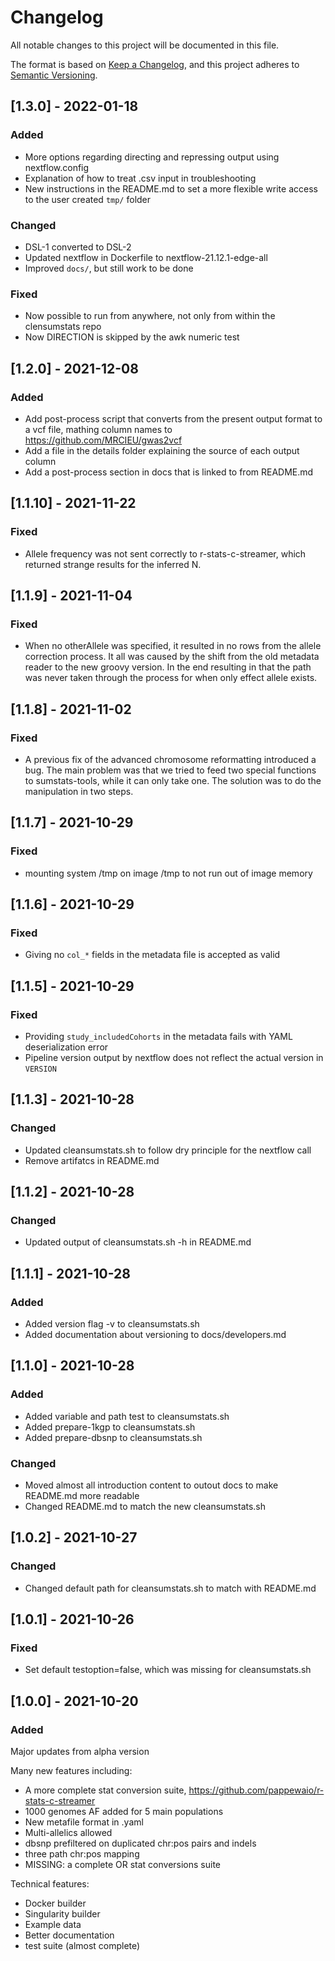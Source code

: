 # Changelog
All notable changes to this project will be documented in this file.

The format is based on [Keep a Changelog](https://keepachangelog.com/en/1.0.0/),
and this project adheres to [Semantic Versioning](https://semver.org/spec/v2.0.0.html).


## [1.3.0] - 2022-01-18
### Added
- More options regarding directing and repressing output using nextflow.config
- Explanation of how to treat .csv input in troubleshooting
- New instructions in the README.md to set a more flexible write access to the user created `tmp/` folder

### Changed
- DSL-1 converted to DSL-2
- Updated nextflow in Dockerfile to nextflow-21.12.1-edge-all
- Improved `docs/`, but still work to be done

### Fixed
- Now possible to run from anywhere, not only from within the clensumstats repo
- Now DIRECTION is skipped by the awk numeric test

## [1.2.0] - 2021-12-08
### Added
- Add post-process script that converts from the present output format to a vcf file, mathing column names to https://github.com/MRCIEU/gwas2vcf
- Add a file in the details folder explaining the source of each output column
- Add a post-process section in docs that is linked to from README.md

## [1.1.10] - 2021-11-22
### Fixed
- Allele frequency was not sent correctly to r-stats-c-streamer, which returned strange results for the inferred N.

## [1.1.9] - 2021-11-04
### Fixed
- When no otherAllele was specified, it resulted in no rows from the allele correction process. It all was caused by the shift from the old metadata reader to the new groovy version. In the end resulting in that the path was never taken through the process for when only effect allele exists.

## [1.1.8] - 2021-11-02
### Fixed
- A previous fix of the advanced chromosome reformatting introduced a bug. The main problem was that we tried to feed two special functions to sumstats-tools, while it can only take one. The solution was to do the manipulation in two steps.

## [1.1.7] - 2021-10-29
### Fixed
- mounting system /tmp on image /tmp to not run out of image memory

## [1.1.6] - 2021-10-29
### Fixed
- Giving no `col_*` fields in the metadata file is accepted as valid

## [1.1.5] - 2021-10-29
### Fixed
- Providing `study_includedCohorts` in the metadata fails with YAML deserialization error
- Pipeline version output by nextflow does not reflect the actual version in `VERSION`

## [1.1.3] - 2021-10-28
### Changed
- Updated cleansumstats.sh to follow dry principle for the nextflow call
- Remove artifatcs in README.md

## [1.1.2] - 2021-10-28
### Changed
- Updated output of cleansumstats.sh -h in README.md

## [1.1.1] - 2021-10-28
### Added
- Added version flag -v to cleansumstats.sh
- Added documentation about versioning to docs/developers.md

## [1.1.0] - 2021-10-28
### Added
- Added variable and path test to cleansumstats.sh
- Added prepare-1kgp to cleansumstats.sh
- Added prepare-dbsnp to cleansumstats.sh

### Changed
- Moved almost all introduction content to outout docs to make README.md more readable
- Changed README.md to match the new cleansumstats.sh

## [1.0.2] - 2021-10-27
### Changed
- Changed default path for cleansumstats.sh to match with README.md

## [1.0.1] - 2021-10-26
### Fixed
- Set default testoption=false, which was missing for cleansumstats.sh

## [1.0.0] - 2021-10-20
### Added

Major updates from alpha version

Many new features including:

- A more complete stat conversion suite, https://github.com/pappewaio/r-stats-c-streamer
- 1000 genomes AF added for 5 main populations
- New metafile format in .yaml
- Multi-allelics allowed
- dbsnp prefiltered on duplicated chr:pos pairs and indels
- three path chr:pos mapping
- MISSING: a complete OR stat conversions suite

Technical features:

- Docker builder
- Singularity builder
- Example data
- Better documentation
- test suite (almost complete)
